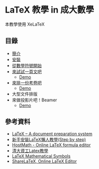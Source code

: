 # LaTeX 教學 in 成大數學
本教學使用 XeLaTeX

## 目錄
* [簡介](https://github.com/andylee830914/Learning_LaTeX/blob/master/latex_00_intro.pdf)
* [安裝](https://github.com/andylee830914/Learning_LaTeX/blob/master/latex_01_install.pdf)
* [從數學符號開始](https://github.com/andylee830914/Learning_LaTeX/blob/master/latex_02_math_syntax.pdf)
* [來試試一頁文吧](https://github.com/andylee830914/Learning_LaTeX/blob/master/latex_03_article.pdf)
   * [Demo](https://github.com/andylee830914/Learning_LaTeX/blob/master/Demo/article%20demo/demo.pdf)
* [來排一份考卷吧](https://github.com/andylee830914/Learning_LaTeX/blob/master/latex_04_exam.pdf)
   * [Demo](https://github.com/andylee830914/Learning_LaTeX/blob/master/Demo/exam%20demo/exam.pdf)
* 大型文件排版
* 來做投影片吧！Beamer
    * [Demo](https://github.com/andylee830914/Learning_LaTeX/blob/master/Demo/beamer%20demo/slides_example.pdf)

## 參考資料
* [LaTeX – A document preparation system](https://latex-project.org)
* [新手安裝LaTeX懶人教學(Step by step)]( http://leavedcorn.pixnet.net/blog/post/24773932-新手安裝latex懶人教學(step-by-step))
* [HostMath - Online LaTeX formula editor](http://www.hostmath.com)
* [清大資工Latex教學](http://www.cs.nthu.edu.tw/~cherung/teaching/2009cs5321/link/latex.pdf)
* [LaTeX Mathematical Symbols](http://www.auburn.edu/~tamtiny/Symbols.pdf)
* [ShareLaTeX, Online LaTeX Editor](https://www.sharelatex.com)
